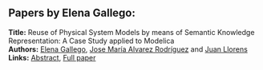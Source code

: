 <h2>Papers by Elena Gallego:</h2>
<p>
<b>Title:</b> Reuse of Physical System Models by means of Semantic Knowledge Representation: A Case Study applied to Modelica<br />
<b>Authors:</b> <a href="../authors/author_98.html">Elena Gallego</a>, <a href="../authors/author_4.html">Jose María Alvarez Rodríguez</a> and <a href="../authors/author_186.html">Juan Llorens</a><br />
<b>Links:</b> <a href="../abstracts/abstract_80.pdf">Abstract</a>, <a href="../submissions/ecp15118747_GallegoAlvarezrodriguezLlorens.pdf">Full paper</a>
</p>